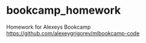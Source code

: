 # bookcamp_homework
Homework for Alexeys Bookcamp https://github.com/alexeygrigorev/mlbookcamp-code
